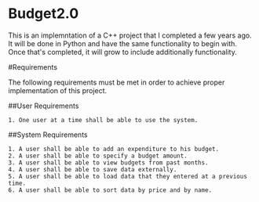 # Budget2.0

This is an implemntation of a C++ project that I completed a few years ago. 
It will be done in Python and have the same functionality to begin with. Once that's completed, it will grow to include additionally functionality.

#Requirements

The following requirements must be met in order to achieve proper implementation of this project.

##User Requirements

    1. One user at a time shall be able to use the system.

##System Requirements

    1. A user shall be able to add an expenditure to his budget.
    2. A user shall be able to specify a budget amount.
    3. A user shall be able to view budgets from past months.
    4. A user shall be able to save data externally.
    5. A user shall be able to load data that they entered at a previous time.
    6. A user shall be able to sort data by price and by name.
